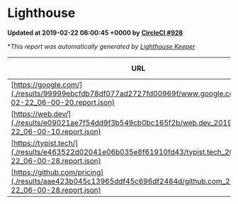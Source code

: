 
# Lighthouse

**Updated at 2019-02-22 06:00:45 +0000 by [CircleCI #928](https://circleci.com/gh/ItinerisLtd/lighthouse-keeper-example/928)**

**This report was automatically generated by [Lighthouse Keeper](https://github.com/itinerisltd/lighthouse-keeper)*

| URL | Performance | Accessibility | Best Practices | SEO | PWA | Updated At |
| --- | --- | --- | --- | --- | --- | --- |
| [https://google.com/](./results/99999ebcfdb78df077ad2727fd00969f/www.google.com_2019-02-22_06-00-20.report.json) | 0.95 | 0.71 | 0.93 | 0.8 | 0.58 | 2019-02-22T06:00:20.795Z |
| [https://web.dev/](./results/e09021ae7f54dd9f3b549cb0bc165f2b/web.dev_2019-02-22_06-00-10.report.json) | 0.91 | 0.93 | 1 | 0.91 | 1 | 2019-02-22T06:00:10.670Z |
| [https://typist.tech/](./results/e463522d02041e06b035e8f61910fd43/typist.tech_2019-02-22_06-00-28.report.json) | 1 |  |  |  |  | 2019-02-22T06:00:28.447Z |
| [https://github.com/pricing](./results/aae423b045c13965ddf45c696df2484d/github.com_2019-02-22_06-00-28.report.json) | 0.77 | 0.89 | 0.93 | 0.9 | 0.58 | 2019-02-22T06:00:28.191Z |
